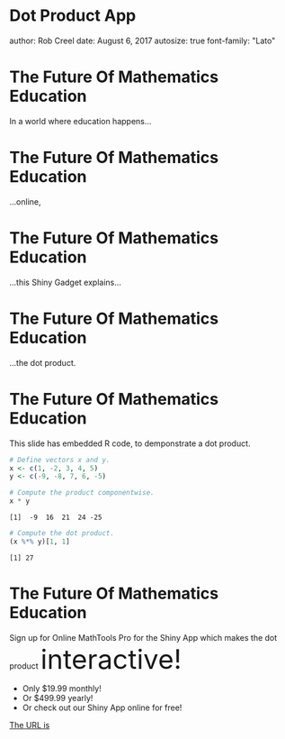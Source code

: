 Dot Product App
========================================================
author: Rob Creel 
date: August 6, 2017
autosize: true
font-family: "Lato"

The Future Of Mathematics Education
========================================================

In a world where education happens...

The Future Of Mathematics Education
========================================================
...online,

The Future Of Mathematics Education
========================================================
...this Shiny Gadget explains...

The Future Of Mathematics Education
========================================================
...the dot product.

The Future Of Mathematics Education
========================================================
This slide has embedded R code, to demponstrate a dot product.


```r
# Define vectors x and y.
x <- c(1, -2, 3, 4, 5)
y <- c(-9, -8, 7, 6, -5)
```


```r
# Compute the product componentwise.
x * y
```

```
[1]  -9  16  21  24 -25
```

```r
# Compute the dot product.
(x %*% y)[1, 1]
```

```
[1] 27
```

The Future Of Mathematics Education
========================================================
Sign up for Online MathTools Pro for the Shiny App which makes the dot product <font size=7> interactive! </font> 

- Only $19.99 monthly!
- Or $499.99 yearly!
- Or check out our Shiny App online for free!

[The URL is](www.webapp.com)

